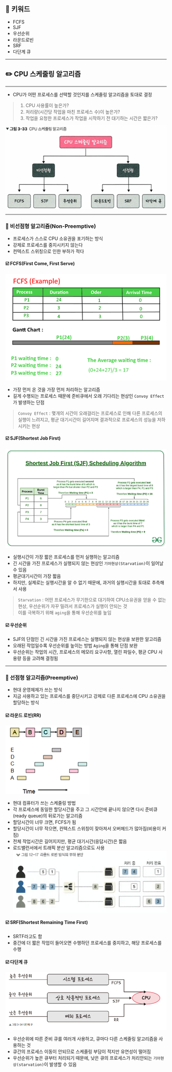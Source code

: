 ## 📓 키워드

- FCFS
- SJF
- 우선순위
- 라운드로빈
- SRF
- 다단계 큐

---

## ✏️ CPU 스케줄링 알고리즘

---
- CPU가 어떤 프로세스를 선택할 것인지를 스케줄링 알고리즘을 토대로 결정
> 1. CPU 사용률이 높은가?
> 2. 처리량(시간당 작업을 마친 프로세스 수)이 높은가?
> 3. 작업을 요청한 프로세스가 작업을 시작하기 전 대기하는 시간은 짧은가?
 
![img_3.png](img/스케줄링알고리즘.png)

---

### 💭 비선점형 알고리즘(Non-Preemptive)

- 프로세스가 스스로 CPU 소유권을 포기하는 방식
- 강제로 프로세스를 중지시키지 않는다
- 컨텍스트 스위칭으로 인한 부하가 적다

#### ☑️ FCFS(First Come, First Serve)

![img.png](img/FCFS.png)

- 가장 먼저 온 것을 가장 먼저 처리하는 알고리즘
- 길게 수행되는 프로세스 때문에 준비큐에서 오래 기다리는 현상인 `Convoy Effect`가 발생하는 단점

>`Convoy Effect` : 몇개의 시간이 오래걸리는 프로세스로 인해 다른 프로세스의 실행이 느려지고, 평균 대기시간이 길어지며 결과적으로 프로세스의 성능을 저하시키는 현상

#### ☑️ SJF(Shortest Job First)

![img_1.png](img/SJF.png)

- 실행시간이 가장 짧은 프로세스를 먼저 실행하는 알고리즘
- 긴 시간을 가진 프로세스가 실행되지 않는 현상인 `기아현상(Starvation)`이 일어날 수 있음
- 평균대기시간이 가장 짧음
- 하지만, 실제로는 실행시간을 알 수 없기 때문에, 과거의 실행시간을 토대로 추측해서 사용

> `Starvation` : 어떤 프로세스가 무기한으로 대기하여 CPU소유권을 얻을 수 없는 현상, 우선순위가 자꾸 밀려서 프로세스가 실행이 안되는 것<br>
> 이를 극복하기 위해 `aging`을 통해 우선순위를 높임

#### ☑️ 우선순위

- SJF의 단점인 긴 시간을 가진 프로세스는 실행되지 않는 현상을 보완한 알고리즘
- 오래된 작업일수록 우선순위를 높이는 방법 `Aging`을 통해 단점 보완
- 우선순위는 작업의 시간, 프로세스의 메모리 요구사항, 열린 파일수, 평균 CPU 사용량 등을 고려해 결정됨

---

### 💭 선점형 알고리즘(Preemptive)

- 현대 운영체제가 쓰는 방식
- 지금 사용하고 있는 프로세스를 중단시키고 강제로 다른 프로세스에 CPU 소유권을 할당하는 방식

#### ☑️ 라운드 로빈(RR)

![img_2.png](img/RR.png)

- 현대 컴퓨터가 쓰는 스케줄링 방법
- 각 프로세스에 동일한 할당시간을 주고 그 시간안에 끝나지 않으면 다시 준비큐(ready queue)의 뒤로가는 알고리즘
- 할당시간이 너무 크면, FCFS가 됨
- 할당시간이 너무 작으면, 컨텍스트 스위칭이 잦아져서 오버헤드가 많아짐(비용이 커짐)
- 전체 작업시간은 길어지지만, 평균 대기시간(응답시간)은 짧음
- 로드밸런서에서 트래픽 분산 알고리즘으로도 사용
![img.png](img/라운드로빈_트래픽분산.png)

#### ☑️ SRF(Shortest Remaining Time First)

- SRTF라고도 함
- 중간에 더 짧은 작업이 들어오면 수행하던 프로세스를 중지하고, 해당 프로세스를 수행

#### ☑️ 다단계 큐

![img_4.png](img/다단계큐.png)

- 우선순위에 따른 준비 큐를 여러개 사용하고, 큐마다 다른 스케줄링 알고리즘을 사용하는 것
- 큐간의 프로세스 이동이 안되므로 스케줄링 부담이 적지만 유연성이 떨어짐
- 우선순위가 높은 큐부터 처리되기 때문에, 낮은 큐의 프로세스가 처리안되는 `기아현상(starvation)`이 발생할 수 있음
